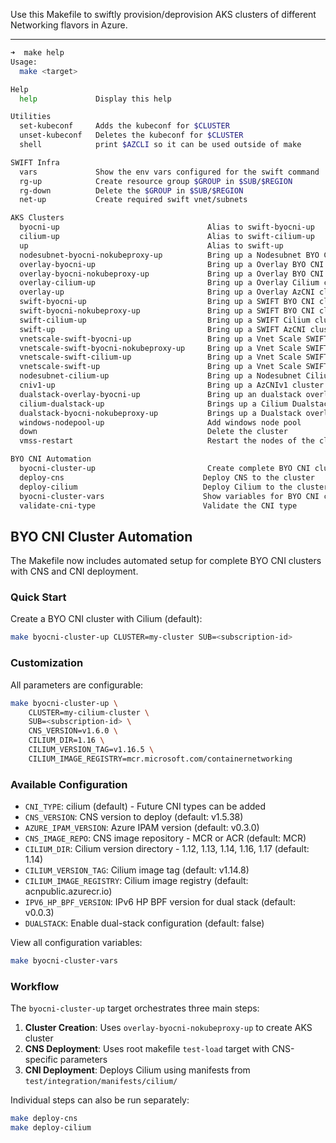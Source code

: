 Use this Makefile to swiftly provision/deprovision AKS clusters of different Networking flavors in Azure.

---
```bash
➜  make help
Usage:
  make <target>

Help
  help             Display this help

Utilities
  set-kubeconf     Adds the kubeconf for $CLUSTER
  unset-kubeconf   Deletes the kubeconf for $CLUSTER
  shell            print $AZCLI so it can be used outside of make

SWIFT Infra
  vars             Show the env vars configured for the swift command
  rg-up            Create resource group $GROUP in $SUB/$REGION
  rg-down          Delete the $GROUP in $SUB/$REGION
  net-up           Create required swift vnet/subnets

AKS Clusters
  byocni-up                                 Alias to swift-byocni-up
  cilium-up                                 Alias to swift-cilium-up
  up                                        Alias to swift-up
  nodesubnet-byocni-nokubeproxy-up          Bring up a Nodesubnet BYO CNI cluster. Does not include secondary IP configs.
  overlay-byocni-up                         Bring up a Overlay BYO CNI cluster
  overlay-byocni-nokubeproxy-up             Bring up a Overlay BYO CNI cluster without kube-proxy
  overlay-cilium-up                         Bring up a Overlay Cilium cluster
  overlay-up                                Bring up a Overlay AzCNI cluster
  swift-byocni-up                           Bring up a SWIFT BYO CNI cluster
  swift-byocni-nokubeproxy-up               Bring up a SWIFT BYO CNI cluster without kube-proxy
  swift-cilium-up                           Bring up a SWIFT Cilium cluster
  swift-up                                  Bring up a SWIFT AzCNI cluster
  vnetscale-swift-byocni-up                 Bring up a Vnet Scale SWIFT BYO CNI cluster
  vnetscale-swift-byocni-nokubeproxy-up     Bring up a Vnet Scale SWIFT BYO CNI cluster without kube-proxy
  vnetscale-swift-cilium-up                 Bring up a Vnet Scale SWIFT Cilium cluster
  vnetscale-swift-up                        Bring up a Vnet Scale SWIFT AzCNI cluster
  nodesubnet-cilium-up                      Bring up a Nodesubnet Cilium cluster
  cniv1-up                                  Bring up a AzCNIv1 cluster
  dualstack-overlay-byocni-up               Bring up an dualstack overlay cluster without CNS and CNI installed
  cilium-dualstack-up                       Brings up a Cilium Dualstack Overlay cluster with Linux node only
  dualstack-byocni-nokubeproxy-up           Brings up a Dualstack overlay BYOCNI cluster with Linux node only and no kube-proxy
  windows-nodepool-up                       Add windows node pool
  down                                      Delete the cluster
  vmss-restart                              Restart the nodes of the cluster

BYO CNI Automation
  byocni-cluster-up                         Create complete BYO CNI cluster with CNS and CNI (default: Cilium)
  deploy-cns                               Deploy CNS to the cluster  
  deploy-cilium                            Deploy Cilium to the cluster
  byocni-cluster-vars                      Show variables for BYO CNI cluster setup
  validate-cni-type                        Validate the CNI type
```

## BYO CNI Cluster Automation

The Makefile now includes automated setup for complete BYO CNI clusters with CNS and CNI deployment.

### Quick Start

Create a BYO CNI cluster with Cilium (default):
```bash
make byocni-cluster-up CLUSTER=my-cluster SUB=<subscription-id>
```

### Customization

All parameters are configurable:
```bash
make byocni-cluster-up \
    CLUSTER=my-cilium-cluster \
    SUB=<subscription-id> \
    CNS_VERSION=v1.6.0 \
    CILIUM_DIR=1.16 \
    CILIUM_VERSION_TAG=v1.16.5 \
    CILIUM_IMAGE_REGISTRY=mcr.microsoft.com/containernetworking
```

### Available Configuration

- `CNI_TYPE`: cilium (default) - Future CNI types can be added
- `CNS_VERSION`: CNS version to deploy (default: v1.5.38)
- `AZURE_IPAM_VERSION`: Azure IPAM version (default: v0.3.0)
- `CNS_IMAGE_REPO`: CNS image repository - MCR or ACR (default: MCR)
- `CILIUM_DIR`: Cilium version directory - 1.12, 1.13, 1.14, 1.16, 1.17 (default: 1.14)
- `CILIUM_VERSION_TAG`: Cilium image tag (default: v1.14.8)
- `CILIUM_IMAGE_REGISTRY`: Cilium image registry (default: acnpublic.azurecr.io)
- `IPV6_HP_BPF_VERSION`: IPv6 HP BPF version for dual stack (default: v0.0.3)
- `DUALSTACK`: Enable dual-stack configuration (default: false)

View all configuration variables:
```bash
make byocni-cluster-vars
```

### Workflow

The `byocni-cluster-up` target orchestrates three main steps:

1. **Cluster Creation**: Uses `overlay-byocni-nokubeproxy-up` to create AKS cluster
2. **CNS Deployment**: Uses root makefile `test-load` target with CNS-specific parameters  
3. **CNI Deployment**: Deploys Cilium using manifests from `test/integration/manifests/cilium/`

Individual steps can also be run separately:
```bash
make deploy-cns
make deploy-cilium
```
